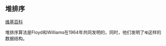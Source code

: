 ## 堆排序

[维基百科](https://zh.wikipedia.org/wiki/堆排序)

堆排序算法是Floyd和Williams在1964年共同发明的，同时，他们发明了`堆`这样的数据结构。